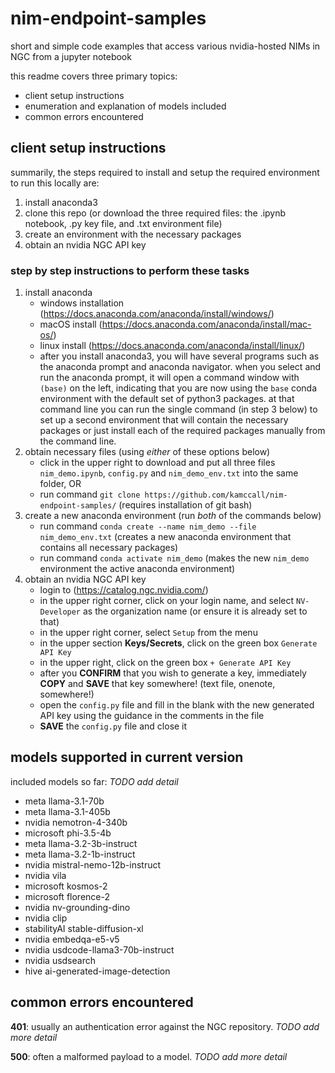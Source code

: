 # nim-endpoint-samples
short and simple code examples that access various nvidia-hosted NIMs in NGC from a jupyter notebook

this readme covers three primary topics:
* client setup instructions
* enumeration and explanation of models included
* common errors encountered

## client setup instructions
summarily, the steps required to install and setup the required environment to run this locally are:
1. install anaconda3
2. clone this repo (or download the three required files: the .ipynb notebook, .py key file, and .txt environment file)
3. create an environment with the necessary packages
4. obtain an nvidia NGC API key

### step by step instructions to perform these tasks
1. install anaconda
   - windows installation (https://docs.anaconda.com/anaconda/install/windows/)
   - macOS install (https://docs.anaconda.com/anaconda/install/mac-os/)
   - linux install (https://docs.anaconda.com/anaconda/install/linux/)
   - after you install anaconda3, you will have several programs such as the anaconda prompt and anaconda navigator.  when you select and run the anaconda prompt, it will open a command window with `(base)` on the left, indicating that you are now using the `base` conda environment with the default set of python3 packages. at that command line you can run the single command (in step 3 below) to set up a second environment that will contain the necessary packages or just install each of the required packages manually from the command line. 
2. obtain necessary files (using *either* of these options below)
   - click in the upper right to download and put all three files `nim_demo.ipynb`, `config.py` and `nim_demo_env.txt` into the same folder, OR
   - run command `git clone https://github.com/kamccall/nim-endpoint-samples/` (requires installation of git bash)
3. create a new anaconda environment (run *both* of the commands below)
   - run command `conda create --name nim_demo --file nim_demo_env.txt` (creates a new anaconda environment that contains all necessary packages)
   - run command `conda activate nim_demo` (makes the new `nim_demo` environment the active anaconda environment) 
4. obtain an nvidia NGC API key
   - login to (https://catalog.ngc.nvidia.com/)
   - in the upper right corner, click on your login name, and select `NV-Developer` as the organization name (or ensure it is already set to that)
   - in the upper right corner, select `Setup` from the menu
   - in the upper section **Keys/Secrets**, click on the green box `Generate API Key`
   - in the upper right, click on the green box `+ Generate API Key`
   - after you **CONFIRM** that you wish to generate a key, immediately **COPY** and **SAVE** that key somewhere! (text file, onenote, somewhere!)
   - open the `config.py` file and fill in the blank with the new generated API key using the guidance in the comments in the file
   - **SAVE** the `config.py` file and close it

## models supported in current version
included models so far:  *TODO add detail*
* meta llama-3.1-70b
* meta llama-3.1-405b
* nvidia nemotron-4-340b
* microsoft phi-3.5-4b
* meta llama-3.2-3b-instruct
* meta llama-3.2-1b-instruct
* nvidia mistral-nemo-12b-instruct 
* nvidia vila
* microsoft kosmos-2
* microsoft florence-2
* nvidia nv-grounding-dino
* nvidia clip
* stabilityAI stable-diffusion-xl
* nvidia embedqa-e5-v5
* nvidia usdcode-llama3-70b-instruct
* nvidia usdsearch
* hive ai-generated-image-detection 

## common errors encountered
**401**: usually an authentication error against the NGC repository.  *TODO add more detail*

**500**: often a malformed payload to a model. *TODO add more detail*


